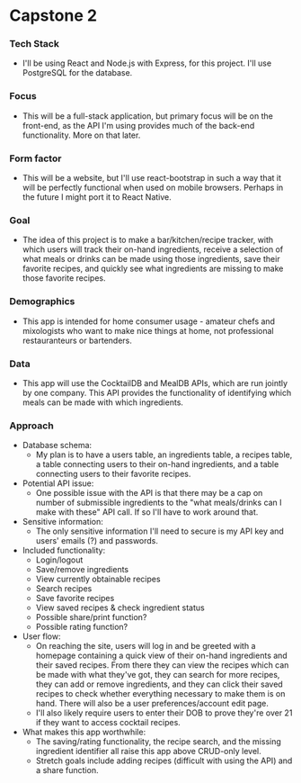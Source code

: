 # Capstone 2

### Tech Stack

- I'll be using React and Node.js with Express, for this project. I'll use PostgreSQL for the database.

### Focus

- This will be a full-stack application, but primary focus will be on the front-end, as the API I'm using provides much of the back-end functionality. More on that later.

### Form factor

- This will be a website, but I'll use react-bootstrap in such a way that it will be perfectly functional when used on mobile browsers. Perhaps in the future I might port it to React Native.

### Goal

- The idea of this project is to make a bar/kitchen/recipe tracker, with which users will track their on-hand ingredients, receive a selection of what meals or drinks can be made using those ingredients, save their favorite recipes, and quickly see what ingredients are missing to make those favorite recipes.

### Demographics

- This app is intended for home consumer usage - amateur chefs and mixologists who want to make nice things at home, not professional restauranteurs or bartenders.

### Data

- This app will use the CocktailDB and MealDB APIs, which are run jointly by one company. This API provides the functionality of identifying which meals can be made with which ingredients.

### Approach

- Database schema:
  - My plan is to have a users table, an ingredients table, a recipes table, a table connecting users to their on-hand ingredients, and a table connecting users to their favorite recipes.
- Potential API issue:
  - One possible issue with the API is that there may be a cap on number of submissible ingredients to the "what meals/drinks can I make with these" API call. If so I'll have to work around that.
- Sensitive information:
  - The only sensitive information I'll need to secure is my API key and users' emails (?) and passwords.
- Included functionality:
  - Login/logout
  - Save/remove ingredients
  - View currently obtainable recipes
  - Search recipes
  - Save favorite recipes
  - View saved recipes & check ingredient status
  - Possible share/print function?
  - Possible rating function?
- User flow:
  - On reaching the site, users will log in and be greeted with a homepage containing a quick view of their on-hand ingredients and their saved recipes. From there they can view the recipes which can be made with what they've got, they can search for more recipes, they can add or remove ingredients, and they can click their saved recipes to check whether everything necessary to make them is on hand. There will also be a user preferences/account edit page.
  - I'll also likely require users to enter their DOB to prove they're over 21 if they want to access cocktail recipes.
- What makes this app worthwhile:
  - The saving/rating functionality, the recipe search, and the missing ingredient identifier all raise this app above CRUD-only level. 
  - Stretch goals include adding recipes (difficult with using the API) and a share function.
